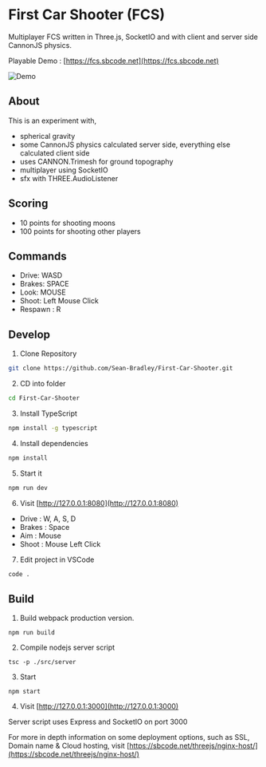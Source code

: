 # First Car Shooter (FCS)

Multiplayer FCS written in Three.js, SocketIO and with client and server side CannonJS physics.

Playable Demo : [https://fcs.sbcode.net](https://fcs.sbcode.net)

![Demo](docs/demo.gif)

## About

This is an experiment with,

-   spherical gravity
-   some CannonJS physics calculated server side, everything else calculated client side
-   uses CANNON.Trimesh for ground topography
-   multiplayer using SocketIO
-   sfx with THREE.AudioListener

## Scoring

-   10 points for shooting moons
-   100 points for shooting other players

## Commands

-   Drive: WASD
-   Brakes: SPACE
-   Look: MOUSE
-   Shoot: Left Mouse Click
-   Respawn : R

## Develop

1. Clone Repository

```bash
git clone https://github.com/Sean-Bradley/First-Car-Shooter.git
```

2. CD into folder

```bash
cd First-Car-Shooter
```

3. Install TypeScript

```bash
npm install -g typescript
```

4. Install dependencies

```bash
npm install
```

5. Start it

```bash
npm run dev
```

6. Visit [http://127.0.0.1:8080](http://127.0.0.1:8080)

-   Drive : W, A, S, D
-   Brakes : Space
-   Aim : Mouse
-   Shoot : Mouse Left Click

7. Edit project in VSCode

```bash
code .
```

## Build

1. Build webpack production version.

```
npm run build
```

2. Compile nodejs server script

```
tsc -p ./src/server
```

3. Start

```
npm start
```

4. Visit [http://127.0.0.1:3000](http://127.0.0.1:3000)

Server script uses Express and SocketIO on port 3000

For more in depth information on some deployment options, such as SSL, Domain name & Cloud hosting, visit [https://sbcode.net/threejs/nginx-host/](https://sbcode.net/threejs/nginx-host/)
